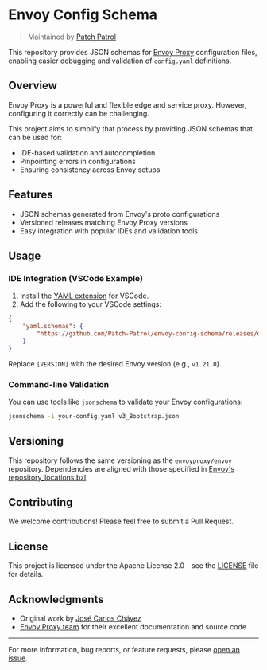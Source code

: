 # Envoy Config Schema
> Maintained by [Patch Patrol](https://github.com/Patch-Patrol)

This repository provides JSON schemas for [Envoy Proxy](https://www.envoyproxy.io/) configuration files, enabling easier debugging and validation of `config.yaml` definitions.

## Overview

Envoy Proxy is a powerful and flexible edge and service proxy.
However, configuring it correctly can be challenging.

This project aims to simplify that process by providing JSON schemas that can be used for:

- IDE-based validation and autocompletion
- Pinpointing errors in configurations
- Ensuring consistency across Envoy setups

## Features

- JSON schemas generated from Envoy's proto configurations
- Versioned releases matching Envoy Proxy versions
- Easy integration with popular IDEs and validation tools

## Usage

### IDE Integration (VSCode Example)

1. Install the [YAML extension](https://github.com/redhat-developer/vscode-yaml) for VSCode.
2. Add the following to your VSCode settings:

```json
{
    "yaml.schemas": {
        "https://github.com/Patch-Patrol/envoy-config-schema/releases/download/v[VERSION]/v3_Bootstrap.json": "envoy-config.yaml"
    }
}
```

Replace `[VERSION]` with the desired Envoy version (e.g., `v1.21.0`).

### Command-line Validation

You can use tools like `jsonschema` to validate your Envoy configurations:

```bash
jsonschema -i your-config.yaml v3_Bootstrap.json
```

## Versioning

This repository follows the same versioning as the `envoyproxy/envoy` repository. Dependencies are aligned with those specified in [Envoy's repository_locations.bzl](https://github.com/envoyproxy/envoy/blob/main/api/bazel/repository_locations.bzl).

## Contributing

We welcome contributions! Please feel free to submit a Pull Request.

## License

This project is licensed under the Apache License 2.0 - see the [LICENSE](LICENSE) file for details.

## Acknowledgments

- Original work by [José Carlos Chávez](https://github.com/jcchavezs)
- [Envoy Proxy team](https://github.com/envoyproxy) for their excellent documentation and source code

---

For more information, bug reports, or feature requests, please [open an issue](https://github.com/Patch-Patrol/envoy-config-schema/issues).